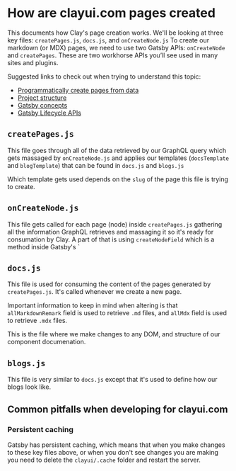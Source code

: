 # How are clayui.com pages created

This documents how Clay's page creation works. We'll be looking at three key files: `createPages.js`, `docs.js`, and `onCreateNode.js`
To create our markdown (or MDX) pages, we need to use two Gatsby APIs: `onCreateNode` and `createPages`. These are two workhorse APIs you’ll see used in many sites and plugins.

Suggested links to check out when trying to understand this topic:

-   [Programmatically create pages from data](https://www.gatsbyjs.com/tutorial/part-seven/)
-   [Project structure](https://www.gatsbyjs.com/docs/gatsby-project-structure/)
-   [Gatsby concepts](https://www.gatsbyjs.com/docs/graphql-concepts/)
-   [Gatsby Lifecycle APIs](https://www.gatsbyjs.com/docs/gatsby-lifecycle-apis/)

## `createPages.js`

This file goes through all of the data retrieved by our GraphQL query which gets massaged by `onCreateNode.js` and applies our templates (`docsTemplate` and `blogTemplate`) that can be found in `docs.js` and `blogs.js`

Which template gets used depends on the `slug` of the page this file is trying to create.

## `onCreateNode.js`

This file gets called for each page (node) inside `createPages.js` gathering all the information GraphQL retrieves and massaging it so it's ready for consumation by Clay. A part of that is using `createNodeField` which is a method inside Gatsby's `

## `docs.js`

This file is used for consuming the content of the pages generated by `createPages.js`. It's called whenever we create a new page.

Important information to keep in mind when altering is that `allMarkdownRemark` field is used to retrieve `.md` files, and `allMdx` field is used to retrieve `.mdx` files.

This is the file where we make changes to any DOM, and structure of our component documenation.

## `blogs.js`

This file is very similar to `docs.js` except that it's used to define how our blogs look like.

## Common pitfalls when developing for clayui.com

### Persistent caching

Gatsby has persistent caching, which means that when you make changes to these key files above,
or when you don't see changes you are making you need to delete the `clayui/.cache` folder and restart the server.

